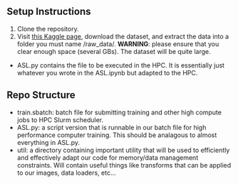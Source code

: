 ## **Setup Instructions**

1. Clone the repository.
2. Visit [this Kaggle page](https://www.kaggle.com/datasets/grassknoted/asl-alphabet), download the dataset, and extract the data into a folder you must name /raw_data/. **WARNING**: please ensure that you clear enough space (several GBs). The dataset will be quite large.

- ASL.py contains the file to be executed in the HPC. It is essentially just whatever you wrote in the ASL.ipynb but adapted to the HPC.

## **Repo Structure**

- train.sbatch: batch file for submitting training and other high compute jobs to HPC Slurm scheduler.
- ASL.py: a script version that is runnable in our batch file for high performance computer training. This should be analagous to almost everything in ASL.py.
- util: a directory containing important utility that will be used to efficiently and effectively adapt our code for memory/data management constraints. Will contain useful things like transforms that can be applied to our images, data loaders, etc...

